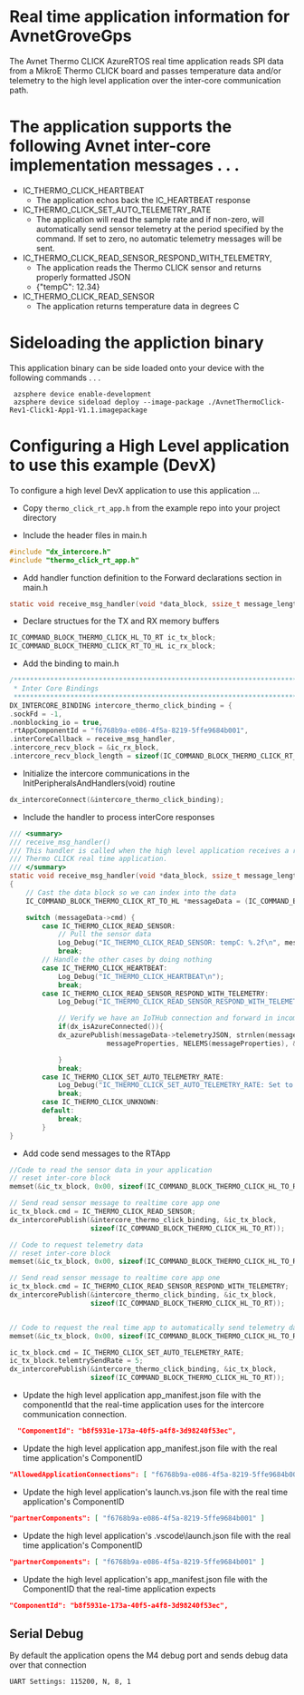 # Real time application information for AvnetGroveGps

The Avnet Thermo CLICK AzureRTOS real time application reads SPI data from a MikroE Thermo CLICK board and passes temperature data and/or telemetry to the high level application over the inter-core communication path.

# The application supports the following Avnet inter-core implementation messages . . .

* IC_THERMO_CLICK_HEARTBEAT 
  * The application echos back the IC_HEARTBEAT response
* IC_THERMO_CLICK_SET_AUTO_TELEMETRY_RATE
  * The application will read the sample rate and if non-zero, will automatically send sensor telemetry at the period specified by the command.  If set to zero, no automatic telemetry messages will be sent. 
* IC_THERMO_CLICK_READ_SENSOR_RESPOND_WITH_TELEMETRY, 
  * The application reads the Thermo CLICK sensor and returns properly formatted JSON
  * {"tempC": 12.34}
* IC_THERMO_CLICK_READ_SENSOR
  * The application returns temperature data in degrees C

# Sideloading the appliction binary

This application binary can be side loaded onto your device with the following commands . . .

     azsphere device enable-development
     azsphere device sideload deploy --image-package ./AvnetThermoClick-Rev1-Click1-App1-V1.1.imagepackage

# Configuring a High Level application to use this example (DevX)
To configure a high level DevX application to use this application ...

* Copy ```thermo_click_rt_app.h``` from the example repo into your project directory

* Include the header files in main.h

```c
#include "dx_intercore.h"
#include "thermo_click_rt_app.h"
```

* Add handler function definition to the Forward declarations section in main.h
```c
static void receive_msg_handler(void *data_block, ssize_t message_length);
```

* Declare structues for the TX and RX memory buffers
```c
IC_COMMAND_BLOCK_THERMO_CLICK_HL_TO_RT ic_tx_block;
IC_COMMAND_BLOCK_THERMO_CLICK_RT_TO_HL ic_rx_block;
```

* Add the binding to main.h
```c
/****************************************************************************************
 * Inter Core Bindings
 *****************************************************************************************/
DX_INTERCORE_BINDING intercore_thermo_click_binding = {
.sockFd = -1,
.nonblocking_io = true,
.rtAppComponentId = "f6768b9a-e086-4f5a-8219-5ffe9684b001",
.interCoreCallback = receive_msg_handler,
.intercore_recv_block = &ic_rx_block,
.intercore_recv_block_length = sizeof(IC_COMMAND_BLOCK_THERMO_CLICK_RT_TO_HL)};
```

* Initialize the intercore communications in the InitPeripheralsAndHandlers(void) routine
```c
dx_intercoreConnect(&intercore_thermo_click_binding);
```
* Include the handler to process interCore responses
```c
/// <summary>
/// receive_msg_handler()
/// This handler is called when the high level application receives a raw data read response from the 
/// Thermo CLICK real time application.
/// </summary>
static void receive_msg_handler(void *data_block, ssize_t message_length)
{
    // Cast the data block so we can index into the data
    IC_COMMAND_BLOCK_THERMO_CLICK_RT_TO_HL *messageData = (IC_COMMAND_BLOCK_THERMO_CLICK_RT_TO_HL*) data_block;

    switch (messageData->cmd) {
        case IC_THERMO_CLICK_READ_SENSOR:
            // Pull the sensor data 
            Log_Debug("IC_THERMO_CLICK_READ_SENSOR: tempC: %.2f\n", messageData->temperature);
            break;
        // Handle the other cases by doing nothing
        case IC_THERMO_CLICK_HEARTBEAT:
            Log_Debug("IC_THERMO_CLICK_HEARTBEAT\n");
            break;
        case IC_THERMO_CLICK_READ_SENSOR_RESPOND_WITH_TELEMETRY:
            Log_Debug("IC_THERMO_CLICK_READ_SENSOR_RESPOND_WITH_TELEMETRY: %s\n", messageData->telemetryJSON);

            // Verify we have an IoTHub connection and forward in incomming JSON telemetry data
            if(dx_isAzureConnected()){
            dx_azurePublish(messageData->telemetryJSON, strnlen(messageData->telemetryJSON, JSON_STRING_MAX_SIZE), 
                        messageProperties, NELEMS(messageProperties), &contentProperties);

            }
            break;
        case IC_THERMO_CLICK_SET_AUTO_TELEMETRY_RATE:
            Log_Debug("IC_THERMO_CLICK_SET_AUTO_TELEMETRY_RATE: Set to %d seconds\n", messageData->telemtrySendRate);
            break;
        case IC_THERMO_CLICK_UNKNOWN:
        default:
            break;
        }
}

```
* Add code send messages to the RTApp
```c
//Code to read the sensor data in your application
// reset inter-core block
memset(&ic_tx_block, 0x00, sizeof(IC_COMMAND_BLOCK_THERMO_CLICK_HL_TO_RT));

// Send read sensor message to realtime core app one
ic_tx_block.cmd = IC_THERMO_CLICK_READ_SENSOR;
dx_intercorePublish(&intercore_thermo_click_binding, &ic_tx_block,
                    sizeof(IC_COMMAND_BLOCK_THERMO_CLICK_HL_TO_RT));

// Code to request telemetry data 
// reset inter-core block
memset(&ic_tx_block, 0x00, sizeof(IC_COMMAND_BLOCK_THERMO_CLICK_HL_TO_RT));

// Send read sensor message to realtime core app one
ic_tx_block.cmd = IC_THERMO_CLICK_READ_SENSOR_RESPOND_WITH_TELEMETRY;
dx_intercorePublish(&intercore_thermo_click_binding, &ic_tx_block,
                    sizeof(IC_COMMAND_BLOCK_THERMO_CLICK_HL_TO_RT));


// Code to request the real time app to automatically send telemetry data every 5 seconds
memset(&ic_tx_block, 0x00, sizeof(IC_COMMAND_BLOCK_THERMO_CLICK_HL_TO_RT));

ic_tx_block.cmd = IC_THERMO_CLICK_SET_AUTO_TELEMETRY_RATE;
ic_tx_block.telemtrySendRate = 5;
dx_intercorePublish(&intercore_thermo_click_binding, &ic_tx_block,
                    sizeof(IC_COMMAND_BLOCK_THERMO_CLICK_HL_TO_RT)); 
```
* Update the high level application app_manifest.json file with the componentId that the real-time application uses for the intercore communication connection.
 ```JSON
   "ComponentId": "b8f5931e-173a-40f5-a4f8-3d98240f53ec",
 ```
* Update the high level application app_manifest.json file with the real time application's ComponentID
 ```JSON
 "AllowedApplicationConnections": [ "f6768b9a-e086-4f5a-8219-5ffe9684b001" ]
 ```
* Update the high level application's launch.vs.json  file with the real time application's ComponentID
 ```JSON
"partnerComponents": [ "f6768b9a-e086-4f5a-8219-5ffe9684b001" ]
```
* Update the high level application's .vscode\launch.json  file with the real time application's ComponentID
 ```JSON
"partnerComponents": [ "f6768b9a-e086-4f5a-8219-5ffe9684b001" ]
 ```
* Update the high level application's app_manifest.json  file with the ComponentID that the real-time application expects
 ```JSON
"ComponentId": "b8f5931e-173a-40f5-a4f8-3d98240f53ec",
 ```



## Serial Debug
By default the application opens the M4 debug port and sends debug data over that connection

    UART Settings: 115200, N, 8, 1
